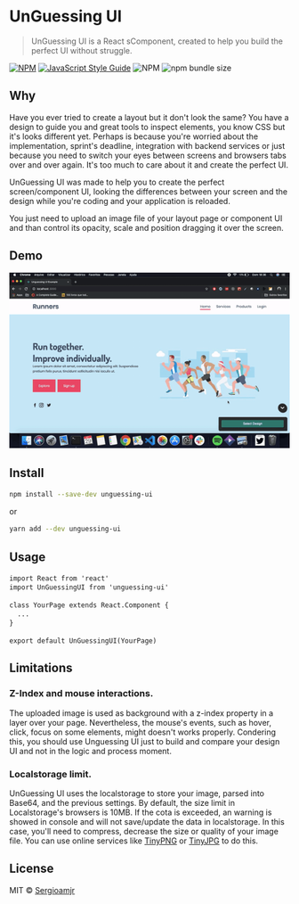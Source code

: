 # UnGuessing UI

> UnGuessing UI is a React sComponent, created to help you build the perfect UI without struggle.

[![NPM](https://img.shields.io/npm/v/unguessing-ui.svg)](https://www.npmjs.com/package/unguessing-ui) [![JavaScript Style Guide](https://img.shields.io/badge/code_style-standard-brightgreen.svg)](https://standardjs.com) ![NPM](https://img.shields.io/npm/l/unguessing-ui) ![npm bundle size](https://img.shields.io/bundlephobia/min/unguessing-ui)

## Why

Have you ever tried to create a layout but it don't look the same? You have a design to guide you and great tools to inspect elements, you know CSS but it's looks different yet. Perhaps is because you're worried about the implementation, sprint's deadline, integration with backend services or just because you need to switch your eyes between screens and browsers tabs over and over again. It's too much to care about it and create the perfect UI.

UnGuessing UI was made to help you to create the perfect screen/component UI, looking the differences between your screen and the design while you're coding and your application is reloaded.

You just need to upload an image file of your layout page or component UI and than control its opacity, scale and position dragging it over the screen.

## Demo

![Demo](./doc/demo-component.gif)

## Install

```bash
npm install --save-dev unguessing-ui
```

or

```bash
yarn add --dev unguessing-ui
```

## Usage

```tsx
import React from 'react'
import UnGuessingUI from 'unguessing-ui'

class YourPage extends React.Component {
  ...
}

export default UnGuessingUI(YourPage)
```

## Limitations

### Z-Index and mouse interactions.

The uploaded image is used as background with a z-index property in a layer over your page. Nevertheless, the mouse's events, such as hover, click, focus on some elements, might doesn't works properly. Condering this, you should use Unguessing UI just to build and compare your design UI and not in the logic and process moment.

### Localstorage limit.

UnGuessing UI uses the localstorage to store your image, parsed into Base64, and the previous settings. By default, the size limit in Localstorage's browsers is 10MB. If the cota is exceeded, an warning is showed in console and will not save/update the data in localstorage. In this case, you'll need to compress, decrease the size or quality of your image file. You can use online services like [TinyPNG](https://tinypng.com) or [TinyJPG](https://tinyjpg.com/) to do this.

## License

MIT © [Sergioamjr](https://github.com/Sergioamjr)
